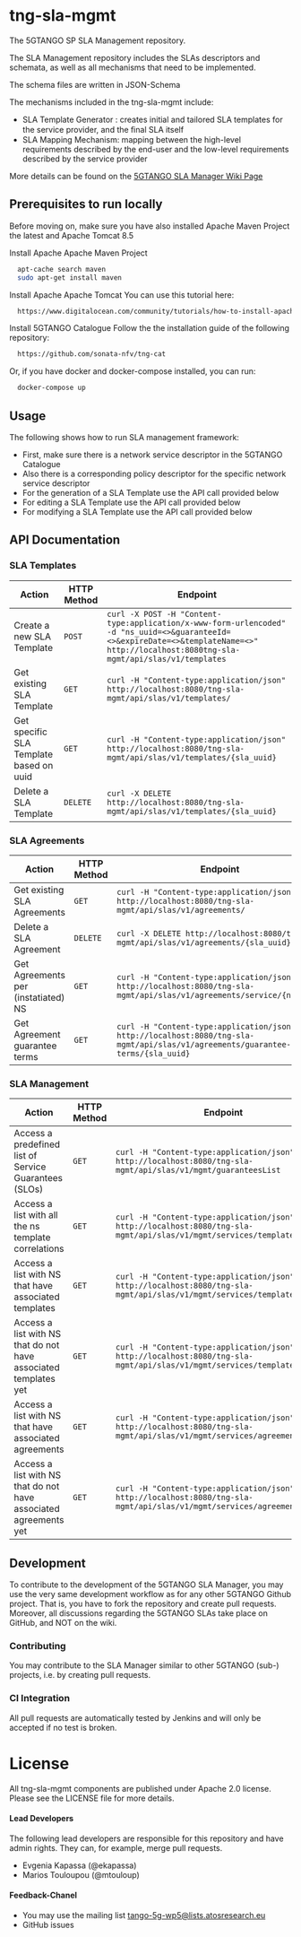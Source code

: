 # tng-sla-mgmt
The 5GTANGO SP SLA Management repository.  

The SLA Management repository includes the SLAs descriptors and schemata, as well as all mechanisms that need to be implemented. 
   
The schema files are written in JSON-Schema      
   
The mechanisms included in the tng-sla-mgmt include:
*  SLA Template Generator : creates initial and tailored SLA templates for the service provider, and the ﬁnal SLA itself
*  SLA Mapping Mechanism:  mapping between the high-level requirements described by the end-user and the low-level requirements described by the service provider

More details can be found on the [5GTANGO SLA Manager Wiki Page](https://github.com/sonata-nfv/tng-sla-mgmt/wiki)

## Prerequisites to run locally
Before moving on, make sure you have also installed Apache Maven Project the latest and Apache Tomcat 8.5

Install Apache Apache Maven Project
```sh
  apt-cache search maven
  sudo apt-get install maven
```

Install Apache Apache Tomcat
You can use this tutorial here:
```sh
  https://www.digitalocean.com/community/tutorials/how-to-install-apache-tomcat-8-on-ubuntu-16-04
```

Install 5GTANGO Catalogue
Follow the the installation guide of the following repository:
```sh
  https://github.com/sonata-nfv/tng-cat
```

Or, if you have docker and docker-compose installed, you can run:
```sh
  docker-compose up
```

## Usage
The following shows how to run SLA management framework:
* First, make sure there is a network service descriptor in the 5GTANGO Catalogue
* Also there is a corresponding policy descriptor for the specific network service descriptor
* For the generation of a SLA Template use the API call provided below
* For editing a SLA Template use the API call provided below
* For modifying a SLA Template use the API call provided below


## API Documentation

### SLA Templates

|           Action          | HTTP Method |                  Endpoint            |  
| --------------------------| ----------- | --------------------------------------- |  
| Create a new SLA Template |    `POST`   | `curl -X POST -H "Content-type:application/x-www-form-urlencoded" -d "ns_uuid=<>&guaranteeId=<>&expireDate=<>&templateName=<>" http://localhost:8080tng-sla-mgmt/api/slas/v1/templates` |  
| Get existing SLA Template |    `GET`    | `curl -H "Content-type:application/json" http://localhost:8080/tng-sla-mgmt/api/slas/v1/templates/` |  
| Get specific SLA Template based on uuid | `GET`    | `curl -H "Content-type:application/json" http://localhost:8080/tng-sla-mgmt/api/slas/v1/templates/{sla_uuid}` |  
| Delete a SLA Template     |    `DELETE` | `curl -X DELETE http://localhost:8080/tng-sla-mgmt/api/slas/v1/templates/{sla_uuid}` |  


### SLA Agreements

|           Action           | HTTP Method |                  Endpoint            |  
| -------------------------- | ----------- | --------------------------------------- |  
| Get existing SLA Agreements| `GET`    | `curl -H "Content-type:application/json" http://localhost:8080/tng-sla-mgmt/api/slas/v1/agreements/` |  
| Delete a SLA Agreement     | `DELETE` | `curl -X DELETE http://localhost:8080/tng-sla-mgmt/api/slas/v1/agreements/{sla_uuid}` |  
| Get Agreements per (instatiated) NS   | `GET`    | `curl -H "Content-type:application/json" http://localhost:8080/tng-sla-mgmt/api/slas/v1/agreements/service/{ns_uuid}` |  
| Get Agreement guarantee terms| `GET`  | `curl -H "Content-type:application/json" http://localhost:8080/tng-sla-mgmt/api/slas/v1/agreements/guarantee-terms/{sla_uuid}` |  


### SLA Management

|           Action          | HTTP Method |                  Endpoint              |  
| --------------------------| ----------- | --------------------------------------- |  
| Access a predefined list of Service Guarantees (SLOs)| `GET` | `curl -H "Content-type:application/json" http://localhost:8080/tng-sla-mgmt/api/slas/v1/mgmt/guaranteesList` |  
| Access a list with all the ns template correlations | `GET`  | `curl -H "Content-type:application/json" http://localhost:8080/tng-sla-mgmt/api/slas/v1/mgmt/services/templates/` |  
| Access a list with NS that have associated templates | `GET` | `curl -H "Content-type:application/json" http://localhost:8080/tng-sla-mgmt/api/slas/v1/mgmt/services/templates/true` |  
| Access a list with NS that do not have associated templates yet| `GET` | `curl -H "Content-type:application/json" http://localhost:8080/tng-sla-mgmt/api/slas/v1/mgmt/services/templates/false` |  
| Access a list with NS that have associated agreements| `GET`   | `curl -H "Content-type:application/json" http://localhost:8080/tng-sla-mgmt/api/slas/v1/mgmt/services/agreements/true` |  
| Access a list with NS that do not have associated agreements yet| `GET` | `curl -H "Content-type:application/json" http://localhost:8080/tng-sla-mgmt/api/slas/v1/mgmt/services/agreements/false`|  


## Development

To contribute to the development of the 5GTANGO SLA Manager, you may use the very same development workflow as for any other 5GTANGO Github project. That is, you have to fork the repository and create pull requests. Moreover, all discussions regarding the 5GTANGO SLAs take place on GitHub, and NOT on the wiki.

### Contributing

You may contribute to the SLA Manager similar to other 5GTANGO (sub-) projects, i.e. by creating pull requests.

### CI Integration

All pull requests are automatically tested by Jenkins and will only be accepted if no test is broken.

# License
All tng-sla-mgmt components are published under Apache 2.0 license. Please see the LICENSE file for more details.

#### Lead Developers

The following lead developers are responsible for this repository and have admin rights. They can, for example, merge pull requests.
*  Evgenia Kapassa (@ekapassa)
*  Marios Touloupou (@mtouloup)

####  Feedback-Chanel

* You may use the mailing list tango-5g-wp5@lists.atosresearch.eu   
* GitHub issues

